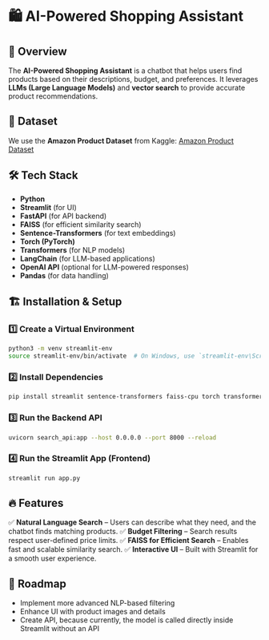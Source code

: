 # 🛍️ AI-Powered Shopping Assistant

## 🚀 Overview
The **AI-Powered Shopping Assistant** is a chatbot that helps users find products based on their descriptions, budget, and preferences. It leverages **LLMs (Large Language Models)** and **vector search** to provide accurate product recommendations.

## 📂 Dataset
We use the **Amazon Product Dataset** from Kaggle:
[Amazon Product Dataset](https://www.kaggle.com/datasets/lokeshparab/amazon-products-dataset/data)

## 🛠️ Tech Stack
- **Python**
- **Streamlit** (for UI)
- **FastAPI** (for API backend)
- **FAISS** (for efficient similarity search)
- **Sentence-Transformers** (for text embeddings)
- **Torch (PyTorch)**
- **Transformers** (for NLP models)
- **LangChain** (for LLM-based applications)
- **OpenAI API** (optional for LLM-powered responses)
- **Pandas** (for data handling)

## 🏗️ Installation & Setup
### 1️⃣ Create a Virtual Environment
```bash
python3 -m venv streamlit-env
source streamlit-env/bin/activate  # On Windows, use `streamlit-env\Scripts\activate`
```

### 2️⃣ Install Dependencies
```bash
pip install streamlit sentence-transformers faiss-cpu torch transformers langchain openai
```

### 3️⃣ Run the Backend API
```bash
uvicorn search_api:app --host 0.0.0.0 --port 8000 --reload
```

### 4️⃣ Run the Streamlit App (Frontend)
```bash
streamlit run app.py
```

## 🔥 Features
✅ **Natural Language Search** – Users can describe what they need, and the chatbot finds matching products.
✅ **Budget Filtering** – Search results respect user-defined price limits.
✅ **FAISS for Efficient Search** – Enables fast and scalable similarity search.
✅ **Interactive UI** – Built with Streamlit for a smooth user experience.

## 📌 Roadmap
- Implement more advanced NLP-based filtering
- Enhance UI with product images and details
- Create API, because currently, the model is called directly inside Streamlit without an API
